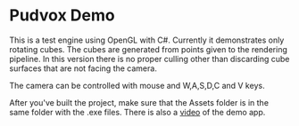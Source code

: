 Pudvox Demo
==========

This is a test engine using OpenGL with C#. Currently it demonstrates
only rotating cubes. The cubes are generated from points given to the rendering pipeline. In this version
there is no proper culling other than discarding cube surfaces that are not facing the camera.

The camera can be controlled with mouse and W,A,S,D,C and V keys.

After you've built the project, make sure that the Assets folder is in the same folder with the .exe files. There is also a [video](http://skaipio.kapsi.fi/videos/pudvox_demo.mp4) of the demo app.
